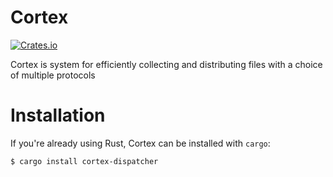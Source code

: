 # Cortex

[![Crates.io](https://img.shields.io/crates/v/cortex-dispatcher.svg)](https://img.shields.io/crates/v/cortex-dispatcher.svg)

Cortex is system for efficiently collecting and distributing files with a
choice of multiple protocols

# Installation

If you're already using Rust, Cortex can be installed with `cargo`:

```
$ cargo install cortex-dispatcher
```

